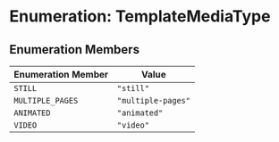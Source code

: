 # Enumeration: TemplateMediaType

## Enumeration Members

| Enumeration Member | Value |
| ------ | ------ |
| `STILL` | `"still"` |
| `MULTIPLE_PAGES` | `"multiple-pages"` |
| `ANIMATED` | `"animated"` |
| `VIDEO` | `"video"` |

